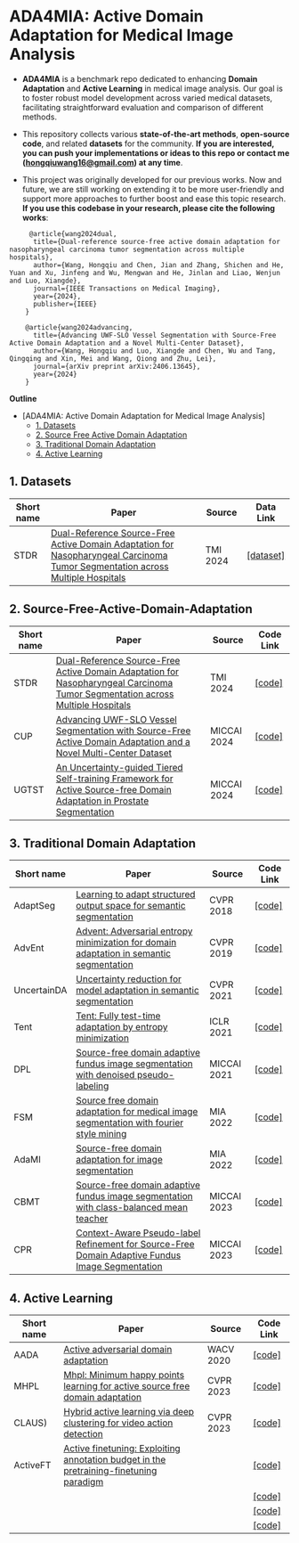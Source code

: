 # ADA4MIA: Active Domain Adaptation for Medical Image Analysis

* **ADA4MIA** is a benchmark repo dedicated to enhancing **Domain Adaptation** and **Active Learning** in medical image analysis. Our goal is to foster robust model development across varied medical datasets, facilitating straightforward evaluation and comparison of different methods.

* This repository collects various **state-of-the-art methods**, **open-source code**, and related **datasets** for the community. **If you are interested, you can push your implementations or ideas to this repo or contact me (hongqiuwang16@gmail.com) at any time**.

* This project was originally developed for our previous works. Now and future, we are still working on extending it to be more user-friendly and support more approaches to further boost and ease this topic research. **If you use this codebase in your research, please cite the following works**:
```
     @article{wang2024dual,
      title={Dual-reference source-free active domain adaptation for nasopharyngeal carcinoma tumor segmentation across multiple hospitals},
      author={Wang, Hongqiu and Chen, Jian and Zhang, Shichen and He, Yuan and Xu, Jinfeng and Wu, Mengwan and He, Jinlan and Liao, Wenjun and Luo, Xiangde},
      journal={IEEE Transactions on Medical Imaging},
      year={2024},
      publisher={IEEE}
    }
  
    @article{wang2024advancing,
      title={Advancing UWF-SLO Vessel Segmentation with Source-Free Active Domain Adaptation and a Novel Multi-Center Dataset},
      author={Wang, Hongqiu and Luo, Xiangde and Chen, Wu and Tang, Qingqing and Xin, Mei and Wang, Qiong and Zhu, Lei},
      journal={arXiv preprint arXiv:2406.13645},
      year={2024}
    }
```

**Outline**

- [ADA4MIA: Active Domain Adaptation for Medical Image Analysis]
  - [1. Datasets](#1-datasets)
  - [2. Source Free Active Domain Adaptation](#2-source-free-active-domain-adaptation)
  - [3. Traditional Domain Adaptation](#3-traditional-domain-adaptation)
  - [4. Active Learning](#4-active-learning)


## 1. Datasets

| Short name | Paper | Source | Data Link  |
| --- | --- | --- | --- |
| STDR | [Dual-Reference Source-Free Active Domain Adaptation for Nasopharyngeal Carcinoma Tumor Segmentation across Multiple Hospitals](https://arxiv.org/abs/2308.08544) | TMI 2024 | [[dataset]](https://github.com/whq-xxh/SFADA-GTV-Seg) |

## 2. Source-Free-Active-Domain-Adaptation

| Short name | Paper | Source | Code Link  |
| --- | --- | --- | --- |
| STDR | [Dual-Reference Source-Free Active Domain Adaptation for Nasopharyngeal Carcinoma Tumor Segmentation across Multiple Hospitals](https://arxiv.org/abs/2308.08544) | TMI 2024 | [[code]](https://github.com/whq-xxh/SFADA-GTV-Seg)  |
| CUP | [Advancing UWF-SLO Vessel Segmentation with Source-Free Active Domain Adaptation and a Novel Multi-Center Dataset](https://arxiv.org/abs/2406.13645) | MICCAI 2024 | [[code]](https://github.com/whq-xxh/SFADA-UWF-SLO)  |
| UGTST | [An Uncertainty-guided Tiered Self-training Framework for Active Source-free Domain Adaptation in Prostate Segmentation](https://arxiv.org/abs/2407.02893) | MICCAI 2024 | [[code]](https://github.com/HiLab-git/UGTST)  |

## 3. Traditional Domain Adaptation
| Short name | Paper | Source | Code Link  |
| --- | --- | --- | --- |
| AdaptSeg | [Learning to adapt structured output space for semantic segmentation](https://openaccess.thecvf.com/content_cvpr_2018/html/Tsai_Learning_to_Adapt_CVPR_2018_paper.html) | CVPR 2018 | [[code]](https://github.com/wasidennis/AdaptSegNet)  |
| AdvEnt | [Advent: Adversarial entropy minimization for domain adaptation in semantic segmentation](https://openaccess.thecvf.com/content_CVPR_2019/html/Vu_ADVENT_Adversarial_Entropy_Minimization_for_Domain_Adaptation_in_Semantic_Segmentation_CVPR_2019_paper.html) | CVPR 2019 | [[code]](https://github.com/valeoai/ADVENT) |
| UncertainDA | [Uncertainty reduction for model adaptation in semantic segmentation](https://openaccess.thecvf.com/content/CVPR2021/html/S_Uncertainty_Reduction_for_Model_Adaptation_in_Semantic_Segmentation_CVPR_2021_paper.html?ref=https://githubhelp.com) | CVPR 2021 | [[code]](https://github.com/idiap/model-uncertainty-for-adaptation)  |
| Tent | [Tent: Fully test-time adaptation by entropy minimization](https://arxiv.org/abs/2006.10726) | ICLR 2021 | [[code]](https://github.com/DequanWang/tent)  |
| DPL | [Source-free domain adaptive fundus image segmentation with denoised pseudo-labeling](https://link.springer.com/chapter/10.1007/978-3-030-87240-3_22) | MICCAI 2021 | [[code]](https://github.com/cchen-cc/SFDA-DPL)  |
| FSM | [Source free domain adaptation for medical image segmentation with fourier style mining](https://www.sciencedirect.com/science/article/abs/pii/S1361841522001049) | MIA 2022 | [[code]](https://github.com/CityU-AIM-Group/SFDA-FSM)  |
| AdaMI | [Source-free domain adaptation for image segmentation](https://www.sciencedirect.com/science/article/abs/pii/S1361841522002456) | MIA 2022 | [[code]](https://github.com/mathilde-b/SFDA)  |
| CBMT | [Source-free domain adaptive fundus image segmentation with class-balanced mean teacher](https://link.springer.com/chapter/10.1007/978-3-031-43907-0_65) | MICCAI 2023 | [[code]](https://github.com/lloongx/SFDA-CBMT)  |
| CPR | [Context-Aware Pseudo-label Refinement for Source-Free Domain Adaptive Fundus Image Segmentation](https://link.springer.com/chapter/10.1007/978-3-031-43990-2_58) | MICCAI 2023 | [[code]](https://github.com/xmed-lab/CPR)  |

## 4. Active Learning
| Short name | Paper | Source | Code Link  |
| --- | --- | --- | --- |
| AADA | [Active adversarial domain adaptation](https://openaccess.thecvf.com/content_WACV_2020/html/Su_Active_Adversarial_Domain_Adaptation_WACV_2020_paper.html) | WACV 2020 | [[code]]()  |
| MHPL | [Mhpl: Minimum happy points learning for active source free domain adaptation](http://openaccess.thecvf.com/content/CVPR2023/html/Wang_MHPL_Minimum_Happy_Points_Learning_for_Active_Source_Free_Domain_CVPR_2023_paper.html) | CVPR 2023 | [[code]]()  |
| CLAUS) | [Hybrid active learning via deep clustering for video action detection](https://openaccess.thecvf.com/content/CVPR2023/html/Rana_Hybrid_Active_Learning_via_Deep_Clustering_for_Video_Action_Detection_CVPR_2023_paper.html) | CVPR 2023 | [[code]](https://github.com/aayushjr/HybridCLAUS)  |
| ActiveFT | [Active finetuning: Exploiting annotation budget in the pretraining-finetuning paradigm](https://github.com/yichen928/ActiveFT) |  | [[code]](https://github.com/yichen928/ActiveFT)  |
|  | []() |  | [[code]]()  |
|  | []() |  | [[code]]()  |
|  | []() |  | [[code]]()  |
